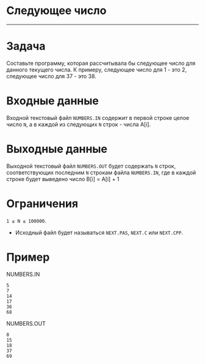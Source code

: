 # Cледующее число

---

# Задача 
Составьте программу, которая рассчитывала бы следующее число для данного текущего числа. 
К примеру, следующее число для 1 - это 2, следующее число для 37 - это 38.

# Входные данные 
Входной текстовый файл `NUMBERS.IN` содержит в первой строке целое число `N`, 
а в каждой из следующих `N` строк - числа A[i].

# Выходные данные 
Выходной текстовый файл `NUMBERS.OUT` будет содержать `N` строк,  соответствующих последним `N` строкам 
файла `NUMBERS.IN`, где в каждой строке будет выведено число B[i] = A[i] + 1  

# Ограничения
`1 ≤ N ≤ 100000`. 
* Исходный файл будет называться `NEXT.PAS`, `NEXT.C` или `NEXT.CPP`.

# Пример

NUMBERS.IN
```
5
7
14
17
36
68
```

NUMBERS.OUT
```
8
15
18
37
69
```


